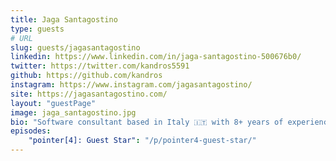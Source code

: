 ```yaml
---
title: Jaga Santagostino
type: guests
# URL
slug: guests/jagasantagostino
linkedin: https://www.linkedin.com/in/jaga-santagostino-500676b0/
twitter: https://twitter.com/kandros5591
github: https://github.com/kandros
instagram: https://www.instagram.com/jagasantagostino/
site: https://jagasantagostino.com/
layout: "guestPage"
image: jaga_santagostino.jpg
bio: "Software consultant based in Italy 🇮🇹 with 8+ years of experience specialized in Frontend architectures and the JavaScript ecosystem mainly working with React TypeScript GraphQL and Node.js"
episodes: 
    "pointer[4]: Guest Star": "/p/pointer4-guest-star/"
---
```


